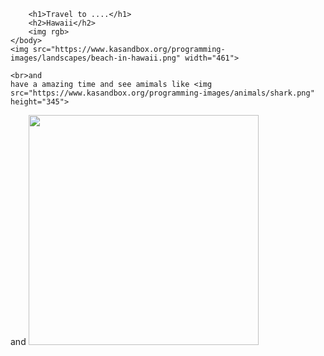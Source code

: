 <!DOCTYPE html>
<html>
    <head>
        <meta charset="utf-8">
        <title>Project: Travel webpage</title>
    </head>
    <body>

        <h1>Travel to ....</h1>
        <h2>Hawaii</h2>
        <img rgb>
    </body> 
    <img src="https://www.kasandbox.org/programming-images/landscapes/beach-in-hawaii.png" width="461">
    
    <br>and
    have a amazing time and see amimals like <img src="https://www.kasandbox.org/programming-images/animals/shark.png" height="345">
   and <img src="https://www.kasandbox.org/programming-images/animals/cheetah.png" width="368"> 
    
    
    
    
</html>



